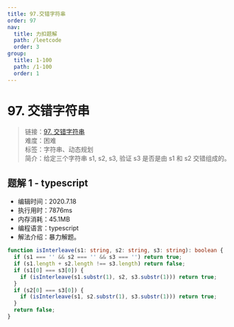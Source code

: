 ```yaml
---
title: 97.交错字符串
order: 97
nav:
  title: 力扣题解
  path: /leetcode
  order: 3
group:
  title: 1-100
  path: /1-100
  order: 1
---
```


# 97. 交错字符串

> 链接：[97. 交错字符串](https://leetcode-cn.com/problems/interleaving-string/)  
> 难度：困难  
> 标签：字符串、动态规划  
> 简介：给定三个字符串 s1, s2, s3, 验证 s3 是否是由 s1 和 s2 交错组成的。

## 题解 1 - typescript

- 编辑时间：2020.7.18
- 执行用时：7876ms
- 内存消耗：45.1MB
- 编程语言：typescript
- 解法介绍：暴力解题。

```typescript
function isInterleave(s1: string, s2: string, s3: string): boolean {
  if (s1 === '' && s2 === '' && s3 === '') return true;
  if (s1.length + s2.length !== s3.length) return false;
  if (s1[0] === s3[0]) {
    if (isInterleave(s1.substr(1), s2, s3.substr(1))) return true;
  }
  if (s2[0] === s3[0]) {
    if (isInterleave(s1, s2.substr(1), s3.substr(1))) return true;
  }
  return false;
}
```
